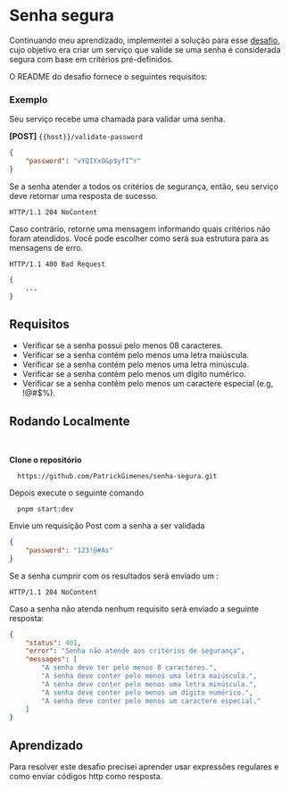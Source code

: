 # Senha segura
Continuando meu aprendizado, implementei a solução para esse <a href="https://github.com/backend-br/desafios/blob/master/secure-password/PROBLEM.md">desafio</a>, 
cujo objetivo era criar um serviço que valide se uma senha é considerada segura com base em critérios pré-definidos.

O README do desafio fornece o seguintes requisitos:

### Exemplo

Seu serviço recebe uma chamada para validar uma senha.

**[POST]** `{{host}}/validate-password`

```json
{
    "password": "vYQIYxO&p$yfI^r"
}
```

Se a senha atender a todos os critérios de segurança, então, seu serviço deve retornar uma resposta de sucesso.

```
HTTP/1.1 204 NoContent
```

Caso contrário, retorne uma mensagem informando quais critérios não foram atendidos. Você pode escolher como será sua
estrutura para as mensagens de erro.

```
HTTP/1.1 400 Bad Request
```

```json
{
    ...
}
```

## Requisitos

- Verificar se a senha possui pelo menos 08 caracteres.
- Verificar se a senha contém pelo menos uma letra maiúscula.
- Verificar se a senha contém pelo menos uma letra minúscula.
- Verificar se a senha contém pelo menos um dígito numérico.
- Verificar se a senha contém pelo menos um caractere especial (e.g, !@#$%).

## Rodando Localmente 

</br>

**Clone o repositório**

```
  https://github.com/PatrickGimenes/senha-segura.git
```

Depois execute o seguinte comando

```
  pnpm start:dev
```

Envie um requisição Post com a senha a ser validada

```json
{
    "password": "123!@#As"
}
```

Se a senha cumprir com os resultados será enviado um :

```
HTTP/1.1 204 NoContent
```

Caso a senha não atenda nenhum requisito será enviado a seguinte resposta:

```json
{
	"status": 401,
	"error": "Senha não atende aos critérios de segurança",
	"messages": [
		"A senha deve ter pelo menos 8 caracteres.",
		"A senha deve conter pelo menos uma letra maiúscula.",
		"A senha deve conter pelo menos uma letra minúscula.",
		"A senha deve conter pelo menos um dígito numérico.",
		"A senha deve conter pelo menos um caractere especial."
	]
}
```

## Aprendizado

Para resolver este desafio precisei aprender usar expressões regulares e como enviar códigos http como resposta.

